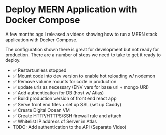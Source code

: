 # Deploy MERN Application with Docker Compose

A few months ago I released a videos showing how to run a MERN stack application with Docker Compose.

The configuration shown there is great for development but not ready for production. There are a number of steps we need to take to get it ready to deploy.

- ✅ Restart:unless stopped
- ✅ Mount code into dev version to enable hot reloading w/ nodemon
- ✅ Remove volume mounts for code in production
- ✅ update urls as necessary (ENV vars for base url + mongo URI)
- ✅ Add authentication for DB (host w/ Atlas)
- ✅ Build production version of front end react app
- ✅ Serve front end files + set up SSL (set up Caddy)
- ✅ Create Digital Ocean VM
- ✅ Create HTTP/HTTPS/SSH firewall rule and attach
- ✅ Whitelist IP address of Server in Atlas
- TODO: Add authentication to the API (Separate Video)

